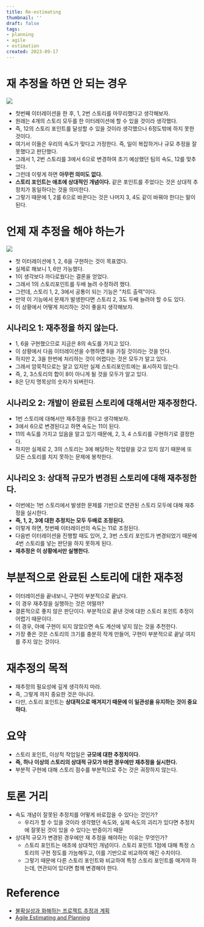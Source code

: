 ```yaml
---
title: Re-estimating
thumbnail: ''
draft: false
tags:
- planning
- agile
- estimation
created: 2023-09-17
---
```


# 재 추정을 하면 안 되는 경우

![](AgileEstimatingAndPlanning_07_Re-Estimating_0.png)

* 첫번째 이터레이션을 한 후, 1, 2번 스토리를 마무리했다고 생각해보자.
* 원래는 4개의 스토리 모두를 한 이터레이션에 할 수 있을 것이라 생각했다.
* 즉, 12의 스토리 포인트를 달성할 수 있을 것이라 생각했으나 6정도밖에 하지 못한 것이다.
* 여기서 이들은 우리의 속도가 맞다고 가정한다. 즉, 일이 복잡하거나 규모 추정을 잘못했다고 판단했다.
* 그래서 1, 2번 스토리를 3에서 6으로 변경하여 초기 예상했던 팀의 속도, 12를 맞추었다.
* 그런데 이렇게 하면 **아무런 의미도 없다.**
* **스토리 포인트는 애초에 상대적인 개념이다.** 같은 포인트를 주었다는 것은 상대적 추정치가 동일하다는 것을 의미한다.
* 그렇기 때문에 1, 2를 6으로 바꾼다는 것은 나머지 3, 4도 같이 바꿔야 한다는 말이 된다.

# 언제 재 추정을 해야 하는가

![](AgileEstimatingAndPlanning_07_Re-Estimating_1.png)

* 첫 이터레이션에 1, 2, 6을 구현하는 것이 목표였다.
* 실제로 해보니 1, 6만 가능했다.
* 1이 생각보다 까다로웠다는 결론을 얻었다.
* 그래서 1의 스토리포인트를 두배 늘려 수정하려 했다.
* 그런데, 스토리 1, 2, 3에서 공통이 되는 기능은 "차트 출력"이다. 
* 만약 이 기능에서 문제가 발생한다면 스토리 2, 3도 두배 늘려야 할 수도 있다.
* 이 상황에서 어떻게 처리하는 것이 좋을지 생각해보자.

## 시나리오 1: 재추정을 하지 않는다.

* 1, 6을 구현했으므로 지금은 8의 속도를 가지고 있다.
* 이 상황에서 다음 이터레이션을 수행하면 8을 가질 것이라는 것을 안다.
* 하지만 2, 3을 한번에 처리하는 것이 어렵다는 것은 모두가 알고 있다.
* 그래서 암묵적으로는 알고 있지만 실제 스토리포인트에는 표시하지 않는다.
* 즉, 2, 3스토리의 합이 8이 아니게 될 것을 모두가 알고 있다.
* 8은 단지 명목상의 숫자가 되버린다.

## 시나리오 2: 개발이 완료된 스토리에 대해서만 재추정한다.

* 1번 스토리에 대해서만 재추정을 한다고 생각해보자.
* 3에서 6으로 변경된다고 하면 속도는 11이 된다.
* 11의 속도를 가지고 있음을 알고 있기 때문에, 2, 3, 4 스토리를 구현하기로 결정한다.
* 하지만 실제로 2, 3의 스토리는 3에 해당하는 작업량을 갖고 있지 않기 때문에 또 모든 스토리를 치지 못하는 문제에 봉착한다.

## 시나리오 3: 상대적 규모가 변경된 스토리에 대해 재추정한다.

* 이번에는 1번 스토리에서 발생한 문제를 기반으로 연관된 스토리 모두에 대해 재추정을 실시한다.
* **즉, 1, 2, 3에 대한 추정치는 모두 두배로 조정된다.**
* 이렇게 하면, 첫번째 이터레이션의 속도는 11로 조정된다.
* 다음번 이터레이션을 진행할 때도 있어, 2, 3번 스토리 포인트가 변경되었기 때문에 4번 스토리를 넣는 판단을 하지 못하게 된다.
* **재추정은 이 상황에서만 실행한다.**

# 부분적으로 완료된 스토리에 대한 재추정

* 이터레이션을 끝내보니, 구현이 부분적으로 끝났다.
* 이 경우 재추정을 실행하는 것은 어떨까?
* 결론적으로 좋지 않은 판단이다. 부분적으로 끝낸 것에 대한 스토리 포인트 추정이 어렵기 때문이다.
* 이 경우, 아예 구현이 되지 않았으면 속도 계산에 넣지 않는 것을 추천한다.
* 가장 좋은 것은 스토리의 크기를 충분히 작게 만들어, 구현이 부분적으로 끝날 여지를 주지 않는 것이다.

# 재추정의 목적

* 재추정의 필요성에 깊게 생각하지 마라.
* 즉, 그렇게 까지 중요한 것은 아니다.
* 다만, 스토리 포인트는 **상대적으로 매겨지기 때문에 이 일관성을 유지하는 것이 중요하다.**

# 요약

* 스토리 포인트, 이상적 작업일은 **규모에 대한 추정치이다.**
* **즉, 하나 이상의 스토리의 상대적 규모가 바뀐 경우에만 재추정을 실시한다.**
* 부분적 구현에 대해 스토리 점수를 부분적으로 주는 것은 궈장하지 않는다.

# 토론 거리

* 속도 개념이 잘못된 추정치를 어떻게 바로잡을 수 있다는 것인가?
  * 우리가 할 수 있을 것이라 생각했던 속도와, 실제 속도의 괴리가 있다면 추정치에 잘못된 것이 있을 수 있다는 반증이기 때문
* 상대적 규모가 변경된 경우에만 재 추정을 해야하는 이유는 무엇인가?
  * 스토리 포인트는 애초에 상대적인 개념이다. 스토리 포인트 1점에 대해 특정 스토리의 구현 정도를 가늠해두고, 이를 기반으로 비교하여 매긴 수치이다. 
  * 그렇기 때문에 다른 스토리 포인트와 비교하여 특정 스토리 포인트를 매겨야 하는데, 연관되어 있다면 함께 변경해야 한다.

# Reference

* [불확실성과 화해하는 프로젝트 추정과 계획](http://www.yes24.com/Product/Goods/3067853)
* [Agile Estimating and Planning](https://www.amazon.com/Agile-Estimating-Planning-Mike-Cohn/dp/0131479415)
